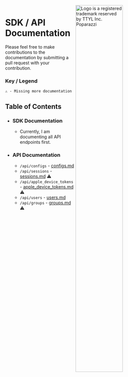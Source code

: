 <img src="https://user-images.githubusercontent.com/33995146/169403681-6f3abfb0-10f4-4c2c-9ef4-fe7704142b58.jpg" alt="Logo is a registered trademark reserved by TTYL Inc. Poparazzi" align="right" width="55%"/>

# SDK / API Documentation
Please feel free to make contributions to the documentation by submitting a pull request with your contribution.

### Key / Legend
```
⚠ - Missing more documentation
```

## Table of Contents

- ### SDK Documentation
  - Currently, I am documenting all API endpoints first.
- ### API Documentation
  - `/api/configs` - [configs.md](api-docs/configs.md)
  - `/api/sessions` - [sessions.md](api-docs/sessions.md) ⚠
  - `/api/apple_device_tokens` - [apple_device_tokens.md](api-docs/apple_device_tokens.md) ⚠
  - `/api/users` - [users.md](api-docs/users.md)
  - `/api/groups` - [groups.md](api-docs/groups.md) ⚠️